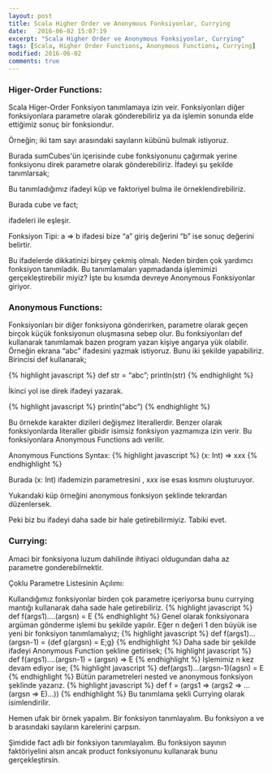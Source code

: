 ```yaml
---
layout: post
title: Scala Higher Order ve Anonymous Fonksiyonlar, Currying
date:   2016-06-02 15:07:19
excerpt: "Scala Higher Order ve Anonymous Fonksiyonlar, Currying"
tags: [Scala, Higher Order Functions, Anonymous Functions, Currying]
modified: 2016-06-02
comments: true
---
```


### Higer-Order Functions:
Scala Higer-Order Fonksiyon tanımlamaya izin veir. Fonksiyonları diğer fonksiyonlara parametre olarak gönderebiliriz ya da işlemin sonunda elde ettiğimiz sonuç bir fonksiondur.

Örneğin; iki tam sayı arasındaki sayıların kübünü bulmak istiyoruz.

<script src="https://gist.github.com/GlcEbru/b5cb8dd12580c3fd865faffe9a3483c2.js"></script>

Burada sumCubes'ün içerisinde cube fonksiyonunu çağırmak yerine fonksiyonu direk parametre olarak gönderebiliriz. İfadeyi şu şekilde tanımlarsak;

<script src="https://gist.github.com/GlcEbru/2af8d8eae6bb70039e1fa9396e57e30c.js"></script>

Bu tanımladığımız ifadeyi küp ve faktoriyel bulma ile örneklendirebiliriz.

<script src="https://gist.github.com/GlcEbru/1f41ddf1b949e891156a74554c7fb298.js"></script>

Burada cube ve fact;

<script src="https://gist.github.com/GlcEbru/c4efe1a52f8aabb8033df56eebb8afb8.js"></script>

ifadeleri ile eşleşir.

Fonksiyon Tipi: a => b ifadesi bize “a” giriş değerini “b” ise sonuç değerini belirtir.

Bu ifadelerde dikkatinizi birşey çekmiş olmalı. Neden birden çok yardımcı fonksiyon tanımladık. Bu tanımlamaları yapmadanda işlemimizi gerçekleştirebilir miyiz? İşte bu kısımda devreye Anonymous Fonksiyonlar giriyor.

### Anonymous Functions:

Fonksiyonları bir diğer fonksiyona gönderirken, parametre olarak geçen birçok küçük fonksiyonun oluşmasına sebep olur.
Bu fonksiyonları def kullanarak tanımlamak bazen program yazan kişiye angarya yük olabilir.  
Örneğin ekrana “abc” ifadesini yazmak istiyoruz. Bunu iki şekilde yapabiliriz. Birincisi def kullanarak;

{% highlight javascript %}
def str = “abc”;
println(str)
{% endhighlight %}

İkinci yol ise direk ifadeyi yazarak.

{% highlight javascript %}
println(“abc”)
{% endhighlight %}

Bu örnekde karakter dizileri değişmez literallerdir. Benzer olarak fonksiyonlarda literaller gibidir isimsiz fonksiyon yazmamıza izin verir. Bu fonksiyonlara Anonymous Functions adı verilir. 

Anonymous Functions Syntax:
{% highlight javascript %}
(x: Int) => x*x*x
{% endhighlight %}

Burada (x: Int)  ifademizin parametresini , x*x*x ise esas kısmını oluşturuyor.

Yukarıdaki küp örneğini anonymous fonksiyon şeklinde tekrardan düzenlersek.

<script src="https://gist.github.com/GlcEbru/b40013ea5c1000c84a7da22d7e087d07.js"></script>

Peki biz bu ifadeyi daha sade bir hale getirebilirmiyiz. Tabiki evet.

### Currying:

Amaci bir fonksiyona luzum dahilinde ihtiyaci oldugundan daha az parametre gonderebilmektir.

<script src="https://gist.github.com/GlcEbru/0bef36bb09af3729fafd6713171c28f8.js"></script>

Çoklu Parametre Listesinin Açılımı:

Kullandığımız fonksiyonlar birden çok parametre içeriyorsa bunu currying mantığı kullanarak daha sade hale getirebiliriz.
{% highlight javascript %}
def f(args1)....(argsn) = E 
{% endhighlight %}
Genel olarak fonksiyonara argüman gönderme işlemi bu şekilde yapılır. Eğer n değeri 1 den büyük ise yeni bir fonksiyon tanımlamalıyız;
{% highlight javascript %}
def f(args1)...(argsn-1) = {def g(argsn) = E;g}
{% endhighlight %}
Daha sade bir şekilde ifadeyi Anonymous Function şekline getirisek;
{% highlight javascript %}
def f(args1)....(argsn-1) = (argsn) => E
{% endhighlight %}
İşlemimiz n kez devam ediyor ise;
{% highlight javascript %}
def(args1)...(argsn-1)(agsn) = E
{% endhighlight %}
Bütün parametreleri nested ve anonymous fonksiyon şeklinde yazarız.
{% highlight javascript %}
def f = (args1 => (args2 => ...(argsn => E)...))
{% endhighlight %}
Bu tanımlama şekli Currying olarak isimlendirilir.

Hemen ufak bir örnek yapalım. 
Bir fonksiyon tanımlayalım. Bu fonksiyon a ve b arasındaki sayıların karelerini çarpsın.

<script src="https://gist.github.com/GlcEbru/9163ffa5da1f251d91cee4db2c369c1a.js"></script>

Şimdide fact adlı bir fonksiyon tanımlayalım. Bu fonksiyon sayının faktöriyelini alsın ancak product fonksiyonunu kullanarak bunu gerçekleştirsin.

<script src="https://gist.github.com/GlcEbru/33fce929181690f5d16ad950815d58b6.js"></script>
